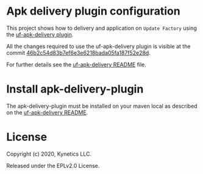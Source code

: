 # Apk delivery plugin configuration
This project shows how to delivery and application on `Update Factory` using the [uf-apk-delivery plugin](https://github.com/Kynetics/uf-apk-delivery).

All the changes required to use the uf-apk-delivery plugin is visible at the commit [46b2c54d83b7ef6e3e6218bada05fa187f52e28d](https://github.com/Kynetics/uf-apk-delivery-example/commit/46b2c54d83b7ef6e3e6218bada05fa187f52e28d).

For further details see the [uf-apk-delivery README](https://github.com/Kynetics/uf-apk-delivery) file.

# Install apk-delivery-plugin
The apk-delivery-plugin must be installed on your maven local as described on the  [uf-apk-delivery README](https://github.com/Kynetics/uf-apk-delivery).

# License
Copyright (c) 2020, Kynetics LLC.

Released under the EPLv2.0 License.
